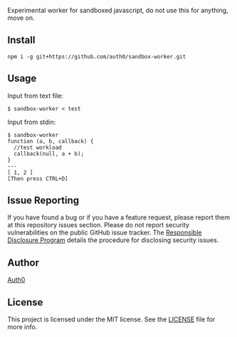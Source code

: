 Experimental worker for sandboxed javascript, do not use this for anything, move on.

## Install

```
npm i -g git+https://github.com/auth0/sandbox-worker.git
```

## Usage

Input from text file:

```
$ sandbox-worker < test
```

Input from  stdin:

```
$ sandbox-worker
function (a, b, callback) {
  //test workload
  callback(null, a + b);
}
---
[ 1, 2 ]
[Then press CTRL+D]
```

## Issue Reporting

If you have found a bug or if you have a feature request, please report them at this repository issues section. Please do not report security vulnerabilities on the public GitHub issue tracker. The [Responsible Disclosure Program](https://auth0.com/whitehat) details the procedure for disclosing security issues.

## Author

[Auth0](auth0.com)

## License

This project is licensed under the MIT license. See the [LICENSE](LICENSE) file for more info.
